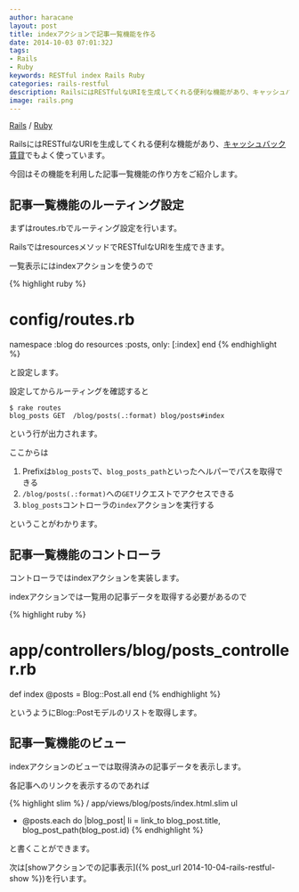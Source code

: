 ```yaml
---
author: haracane
layout: post
title: indexアクションで記事一覧機能を作る
date: 2014-10-03 07:01:32J
tags:
- Rails
- Ruby
keywords: RESTful index Rails Ruby
categories: rails-restful
description: RailsにはRESTfulなURIを生成してくれる便利な機能があり、キャッシュバック賃貸でもよく使っています。今回はその機能を利用した記事一覧機能の作り方をご紹介します。
image: rails.png
---
```

[Rails](/tags/rails/) / [Ruby](/tags/ruby/)

RailsにはRESTfulなURIを生成してくれる便利な機能があり、[キャッシュバック賃貸](http://cbchintai.com/)でもよく使っています。

今回はその機能を利用した記事一覧機能の作り方をご紹介します。

## 記事一覧機能のルーティング設定

まずはroutes.rbでルーティング設定を行います。

RailsではresourcesメソッドでRESTfulなURIを生成できます。

一覧表示にはindexアクションを使うので

{% highlight ruby %}
# config/routes.rb
namespace :blog do
  resources :posts, only: [:index]
end
{% endhighlight %}

と設定します。

設定してからルーティングを確認すると

    $ rake routes
    blog_posts GET  /blog/posts(.:format) blog/posts#index

という行が出力されます。

ここからは

1. Prefixは`blog_posts`で、`blog_posts_path`といったヘルパーでパスを取得できる
2. `/blog/posts(.:format)`への`GET`リクエストでアクセスできる
3. `blog_posts`コントローラの`index`アクションを実行する

ということがわかります。


## 記事一覧機能のコントローラ

コントローラではindexアクションを実装します。

indexアクションでは一覧用の記事データを取得する必要があるので

{% highlight ruby %}
# app/controllers/blog/posts_controller.rb
def index
  @posts = Blog::Post.all
end
{% endhighlight %}

というようにBlog::Postモデルのリストを取得します。

## 記事一覧機能のビュー

indexアクションのビューでは取得済みの記事データを表示します。

各記事へのリンクを表示するのであれば

{% highlight slim %}
/ app/views/blog/posts/index.html.slim
ul
  - @posts.each do |blog_post|
    li = link_to blog_post.title, blog_post_path(blog_post.id)
{% endhighlight %}

と書くことができます。

次は[showアクションでの記事表示]({% post_url 2014-10-04-rails-restful-show %})を行います。
